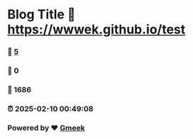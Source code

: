 # Blog Title :link: https://wwwek.github.io/test 
### :page_facing_up: [5](https://wwwek.github.io/test/tag.html) 
### :speech_balloon: 0 
### :hibiscus: 1686 
### :alarm_clock: 2025-02-10 00:49:08 
### Powered by :heart: [Gmeek](https://github.com/Meekdai/Gmeek)
